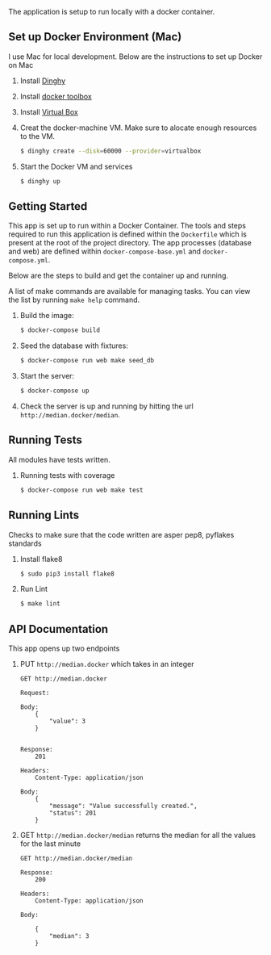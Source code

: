 The application is setup to run locally with a docker container.

## Set up Docker Environment (Mac)
I use Mac for local development. Below are the instructions to set up
Docker on Mac

1. Install [Dinghy](https://github.com/codekitchen/dinghy)

2. Install [docker toolbox](https://www.docker.com/products/docker-toolbox)

3. Install [Virtual Box](https://www.virtualbox.org/wiki/Downloads)

4. Creat the docker-machine VM. Make sure to alocate enough resources to the VM.

    ``` bash
    $ dinghy create --disk=60000 --provider=virtualbox
    ```

5. Start the Docker VM and services

    ``` bash
    $ dinghy up
    ```

## Getting Started
This app is set up to run within a Docker Container.
The tools and steps required to run this application is defined within the
`Dockerfile` which is present at the root of the project directory.
The app processes (database and web) are defined within `docker-compose-base.yml` and `docker-compose.yml`.

Below are the steps to build and get the container up and running.

A list of make commands are available for managing tasks. You can view the list by running `make help` command.

1. Build the image:

    ``` bash
    $ docker-compose build
    ```

2. Seed the database with fixtures:

    ``` bash
    $ docker-compose run web make seed_db
    ```

3. Start the server:

    ``` bash
    $ docker-compose up
    ```

4. Check the server is up and running by hitting the url `http://median.docker/median`.


## Running Tests
All modules have tests written.

1. Running tests with coverage

    ``` bash
    $ docker-compose run web make test
    ```

## Running Lints
Checks to make sure that the code written are asper pep8, pyflakes standards

1. Install flake8

    ``` bash
    $ sudo pip3 install flake8
    ```

2. Run Lint

    ``` bash
    $ make lint
    ```

## API Documentation
This app opens up two endpoints

1. PUT `http://median.docker` which takes in an integer

    ```
    GET http://median.docker

    Request:

    Body:
        {
            "value": 3
        }


    Response:
        201

    Headers:
        Content-Type: application/json

    Body:
        {
            "message": "Value successfully created.",
            "status": 201
        }
    ```


2. GET `http://median.docker/median`  returns the median for all the values for the last minute

    ```
    GET http://median.docker/median

    Response:
        200

    Headers:
        Content-Type: application/json

    Body:

        {
            "median": 3
        }
    ```
